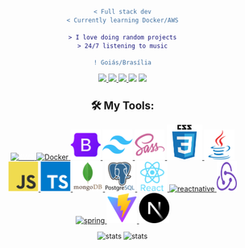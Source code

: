 <center>


```diff
< Full stack dev
< Currently learning Docker/AWS

> I love doing random projects
> 24/7 listening to music

! Goiás/Brasília
```
<p align="center">
  
  <a target="_blank" href="https://twitter.com/andr30z/">
    <img src="https://img.shields.io/twitter/follow/andr30z?color=1DA1F2&logo=twitter&style=for-the-badge&label=twitter"/>
  </a>
  <a target="_blank" href="https://www.instagram.com/andr30z"><img src="https://img.shields.io/badge/Instagram-E4405F?style=for-the-badge&logo=instagram&logoColor=white">
  </a>  
  <a target="_blank" href="https://www.linkedin.com/in/andreluiz1015">
    <img src="https://img.shields.io/badge/LinkedIn-307cc5?style=for-the-badge&logo=linkedin&logoColor=white&color=004182"/>
  </a>
  <a href="mailto:andrelp1015@gmail.com"><img src="https://img.shields.io/badge/-Gmail-%23333?style=for-the-badge&logo=gmail&logoColor=white" target="_blank"></a>
 <a href="https://open.spotify.com/playlist/2hsCMNOEAIegXk3xm5eo6n" target="_blank"><img src="https://img.shields.io/badge/Spotify-1ED760?&style=for-the-badge&logo=spotify&logoColor=white"target="_blank"></a>
</p>

## 🛠 **My Tools:**
<p align="center"> 
  <a href="https://aws.amazon.com/pt" target="_blank"> <img style="color: #fff" src="https://cdn.jsdelivr.net/gh/devicons/devicon/icons/amazonwebservices/amazonwebservices-plain-wordmark.svg" alt="AWS" width="80" height="80"/> </a> 
   <a href="https://www.docker.com" target="_blank"><img width="70" height="70" src="https://cdn.jsdelivr.net/gh/devicons/devicon/icons/docker/docker-original-wordmark.svg" alt="Docker" /> </a> 
 <a href="https://getbootstrap.com" target="_blank"> <img src="https://raw.githubusercontent.com/devicons/devicon/master/icons/bootstrap/bootstrap-original.svg" alt="bootstrap" width="60" height="60"/> </a> 
 <a href="https://tailwindcss.com" target="_blank"> <img src="https://raw.githubusercontent.com/devicons/devicon/master/icons/tailwindcss/tailwindcss-original.svg" alt="tailwindcss" width="60" height="60"/> </a> 
  <a href="https://sass-lang.com" target="_blank"> <img src="https://raw.githubusercontent.com/devicons/devicon/master/icons/sass/sass-original.svg" alt="sass" width="60" height="60"/> </a>
 <a href="https://www.w3schools.com/css/" target="_blank"> <img src="https://raw.githubusercontent.com/devicons/devicon/master/icons/css3/css3-original-wordmark.svg" alt="css3" width="70" height="70"/> </a> </a> <a href="https://www.java.com" target="_blank"> <img src="https://raw.githubusercontent.com/devicons/devicon/master/icons/java/java-original.svg" alt="java" width="60" height="60"/> </a> <a href="https://developer.mozilla.org/en-US/docs/Web/JavaScript" target="_blank"> <img src="https://raw.githubusercontent.com/devicons/devicon/master/icons/javascript/javascript-original.svg" alt="javascript" width="60" height="60"/> </a><a href="https://www.typescriptlang.org/" target="_blank"> <img src="https://raw.githubusercontent.com/devicons/devicon/master/icons/typescript/typescript-original.svg" alt="typescript" width="60" height="60"/> </a> <a href="https://www.mongodb.com/" target="_blank"> <img src="https://raw.githubusercontent.com/devicons/devicon/master/icons/mongodb/mongodb-original-wordmark.svg" alt="mongodb" width="60" height="60"/> </a> <a href="https://www.postgresql.org" target="_blank"> <img src="https://raw.githubusercontent.com/devicons/devicon/master/icons/postgresql/postgresql-original-wordmark.svg" alt="postgresql" width="60" height="60"/> </a> <a href="https://reactjs.org/" target="_blank"> <img src="https://raw.githubusercontent.com/devicons/devicon/master/icons/react/react-original-wordmark.svg" alt="react" width="60" height="60"/> </a> <a href="https://reactnative.dev/" target="_blank"> <img src="https://reactnative.dev/img/header_logo.svg" alt="reactnative" width="60" height="60"/> </a> <a href="https://redux.js.org" target="_blank"> <img src="https://raw.githubusercontent.com/devicons/devicon/master/icons/redux/redux-original.svg" alt="redux" width="40" height="60"/> </a>
 <a href="https://spring.io/" target="_blank"> <img src="https://www.vectorlogo.zone/logos/springio/springio-icon.svg" alt="spring" width="60" height="60"/> </a> 
  <a href="https://vitejs.dev" target="_blank"> <img src="https://raw.githubusercontent.com/devicons/devicon/master/icons/vitejs/vitejs-original.svg" alt="vitejs" width="60" height="60"/> </a> 
  <a href="https://nextjs.org" target="_blank"> <img src="https://raw.githubusercontent.com/devicons/devicon/master/icons/nextjs/nextjs-original.svg" alt="Nextjs" width="60" height="60"/> </a> 
 </p>
 <p align="center">
  <span>
    <img src="https://github-readme-stats-andr30z.vercel.app/api?username=andr30z&show_icons=true&theme=algolia&hide=stars,issues" alt="stats" height="180em" width="48%" />
  </span>
  <span>
    <img src="https://github-readme-stats-andr30z.vercel.app/api/top-langs?username=andr30z&layout=compact&show_icons=true&theme=algolia" alt="stats" height="180em" width="48%" />
  </span>
</p>

</center>
